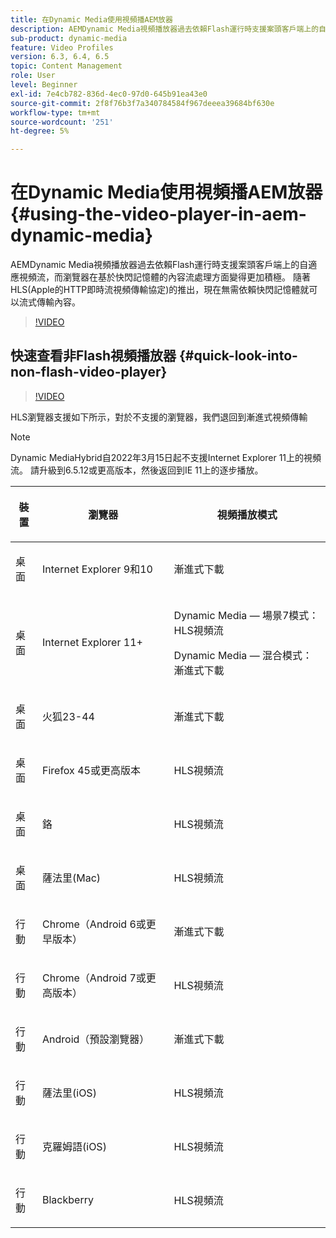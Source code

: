 ```yaml
---
title: 在Dynamic Media使用視頻播AEM放器
description: AEMDynamic Media視頻播放器過去依賴Flash運行時支援案頭客戶端上的自適應視頻流，而瀏覽器在基於快閃記憶體的內容流處理方面變得更加積極。 隨著HLS(Apple的HTTP即時流視頻傳輸協定)的推出，現在無需依賴快閃記憶體就可以流式傳輸內容。
sub-product: dynamic-media
feature: Video Profiles
version: 6.3, 6.4, 6.5
topic: Content Management
role: User
level: Beginner
exl-id: 7e4cb782-836d-4ec0-97d0-645b91ea43e0
source-git-commit: 2f8f76b3f7a340784584f967deeea39684bf630e
workflow-type: tm+mt
source-wordcount: '251'
ht-degree: 5%

---
```



# 在Dynamic Media使用視頻播AEM放器{#using-the-video-player-in-aem-dynamic-media}

AEMDynamic Media視頻播放器過去依賴Flash運行時支援案頭客戶端上的自適應視頻流，而瀏覽器在基於快閃記憶體的內容流處理方面變得更加積極。 隨著HLS(Apple的HTTP即時流視頻傳輸協定)的推出，現在無需依賴快閃記憶體就可以流式傳輸內容。

>[!VIDEO](https://video.tv.adobe.com/v/16791/?quality=9&learn=on)

## 快速查看非Flash視頻播放器 {#quick-look-into-non-flash-video-player}

>[!VIDEO](https://video.tv.adobe.com/v/17429/?quality=9&learn=on)

HLS瀏覽器支援如下所示，對於不支援的瀏覽器，我們退回到漸進式視頻傳輸

>[!NOTE]
>
> Dynamic MediaHybrid自2022年3月15日起不支援Internet Explorer 11上的視頻流。 請升級到6.5.12或更高版本，然後返回到IE 11上的逐步播放。

<table> 
 <thead> 
  <tr> 
   <th> <p>裝置</p> </th>
   <th> <p>瀏覽器</p> </th>
   <th > <p>視頻播放模式</p> </th>
  </tr>
 </thead>
 <tbody>
  <tr> 
   <td> <p>桌面</p> </td>
   <td> <p>Internet Explorer 9和10</p> </td>
   <td> <p>漸進式下載</p> </td>
  </tr>
  <tr>
   <td> <p>桌面</p> </td>
   <td> <p>Internet Explorer 11+</p> </td>
   <td> <p>Dynamic Media — 場景7模式：HLS視頻流</p> 
        <p>Dynamic Media — 混合模式：漸進式下載</p>
   </td>
  </tr>
  <tr>
   <td> <p>桌面</p> </td>
   <td> <p>火狐23-44</p> </td>
   <td> <p>漸進式下載</p> </td>
  </tr>
  <tr> 
   <td> <p>桌面</p> </td>
   <td> <p>Firefox 45或更高版本</p> </td>
   <td> <p>HLS視頻流</p> </td>
  </tr>
  <tr> 
   <td> <p>桌面</p> </td>
   <td> <p>鉻</p> </td>
   <td> <p>HLS視頻流</p> </td>
  </tr>
  <tr> 
   <td> <p>桌面</p> </td>
   <td> <p>薩法里(Mac)</p> </td>
   <td> <p>HLS視頻流</p> </td>
  </tr>
  <tr> 
   <td> <p>行動</p> </td>
   <td> <p>Chrome（Android 6或更早版本）</p> </td>
   <td> <p>漸進式下載</p> </td>
  </tr>
  <tr> 
   <td> <p>行動</p> </td>
   <td> <p>Chrome（Android 7或更高版本）</p> </td>
   <td> <p>HLS視頻流</p> </td>
  </tr>
  <tr> 
   <td> <p>行動</p> </td>
   <td> <p>Android（預設瀏覽器）</p> </td>
   <td> <p>漸進式下載</p> </td>
  </tr>
  <tr> 
   <td> <p>行動</p> </td>
   <td> <p>薩法里(iOS)</p> </td>
   <td> <p>HLS視頻流</p> </td>
  </tr>
  <tr> 
   <td> <p>行動</p> </td>
   <td> <p>克羅姆語(iOS)</p> </td>
   <td> <p>HLS視頻流</p> </td>
  </tr>
  <tr> 
   <td> <p>行動</p> </td>
   <td> <p>Blackberry</p> </td>
   <td> <p>HLS視頻流</p> </td>
  </tr>
 </tbody>
</table>
